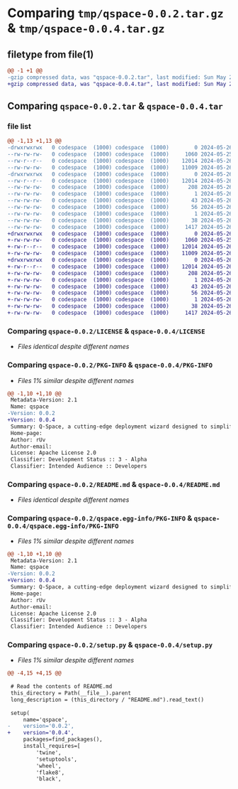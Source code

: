 # Comparing `tmp/qspace-0.0.2.tar.gz` & `tmp/qspace-0.0.4.tar.gz`

## filetype from file(1)

```diff
@@ -1 +1 @@
-gzip compressed data, was "qspace-0.0.2.tar", last modified: Sun May 26 02:29:22 2024, max compression
+gzip compressed data, was "qspace-0.0.4.tar", last modified: Sun May 26 03:14:05 2024, max compression
```

## Comparing `qspace-0.0.2.tar` & `qspace-0.0.4.tar`

### file list

```diff
@@ -1,13 +1,13 @@
-drwxrwxrwx   0 codespace  (1000) codespace  (1000)        0 2024-05-26 02:29:22.463728 qspace-0.0.2/
--rw-rw-rw-   0 codespace  (1000) codespace  (1000)     1060 2024-05-25 03:19:23.000000 qspace-0.0.2/LICENSE
--rw-r--r--   0 codespace  (1000) codespace  (1000)    12014 2024-05-26 02:29:22.459728 qspace-0.0.2/PKG-INFO
--rw-rw-rw-   0 codespace  (1000) codespace  (1000)    11009 2024-05-26 02:29:01.000000 qspace-0.0.2/README.md
-drwxrwxrwx   0 codespace  (1000) codespace  (1000)        0 2024-05-26 02:29:22.459728 qspace-0.0.2/qspace.egg-info/
--rw-r--r--   0 codespace  (1000) codespace  (1000)    12014 2024-05-26 02:29:22.000000 qspace-0.0.2/qspace.egg-info/PKG-INFO
--rw-rw-rw-   0 codespace  (1000) codespace  (1000)      208 2024-05-26 02:29:22.000000 qspace-0.0.2/qspace.egg-info/SOURCES.txt
--rw-rw-rw-   0 codespace  (1000) codespace  (1000)        1 2024-05-26 02:29:22.000000 qspace-0.0.2/qspace.egg-info/dependency_links.txt
--rw-rw-rw-   0 codespace  (1000) codespace  (1000)       43 2024-05-26 02:29:22.000000 qspace-0.0.2/qspace.egg-info/entry_points.txt
--rw-rw-rw-   0 codespace  (1000) codespace  (1000)       56 2024-05-26 02:29:22.000000 qspace-0.0.2/qspace.egg-info/requires.txt
--rw-rw-rw-   0 codespace  (1000) codespace  (1000)        1 2024-05-26 02:29:22.000000 qspace-0.0.2/qspace.egg-info/top_level.txt
--rw-rw-rw-   0 codespace  (1000) codespace  (1000)       38 2024-05-26 02:29:22.463728 qspace-0.0.2/setup.cfg
--rw-rw-rw-   0 codespace  (1000) codespace  (1000)     1417 2024-05-26 02:29:11.000000 qspace-0.0.2/setup.py
+drwxrwxrwx   0 codespace  (1000) codespace  (1000)        0 2024-05-26 03:14:05.079787 qspace-0.0.4/
+-rw-rw-rw-   0 codespace  (1000) codespace  (1000)     1060 2024-05-25 03:19:23.000000 qspace-0.0.4/LICENSE
+-rw-r--r--   0 codespace  (1000) codespace  (1000)    12014 2024-05-26 03:14:05.079787 qspace-0.0.4/PKG-INFO
+-rw-rw-rw-   0 codespace  (1000) codespace  (1000)    11009 2024-05-26 02:29:01.000000 qspace-0.0.4/README.md
+drwxrwxrwx   0 codespace  (1000) codespace  (1000)        0 2024-05-26 03:14:05.079787 qspace-0.0.4/qspace.egg-info/
+-rw-r--r--   0 codespace  (1000) codespace  (1000)    12014 2024-05-26 03:14:04.000000 qspace-0.0.4/qspace.egg-info/PKG-INFO
+-rw-rw-rw-   0 codespace  (1000) codespace  (1000)      208 2024-05-26 03:14:05.000000 qspace-0.0.4/qspace.egg-info/SOURCES.txt
+-rw-rw-rw-   0 codespace  (1000) codespace  (1000)        1 2024-05-26 03:14:04.000000 qspace-0.0.4/qspace.egg-info/dependency_links.txt
+-rw-rw-rw-   0 codespace  (1000) codespace  (1000)       43 2024-05-26 03:14:04.000000 qspace-0.0.4/qspace.egg-info/entry_points.txt
+-rw-rw-rw-   0 codespace  (1000) codespace  (1000)       56 2024-05-26 03:14:04.000000 qspace-0.0.4/qspace.egg-info/requires.txt
+-rw-rw-rw-   0 codespace  (1000) codespace  (1000)        1 2024-05-26 03:14:04.000000 qspace-0.0.4/qspace.egg-info/top_level.txt
+-rw-rw-rw-   0 codespace  (1000) codespace  (1000)       38 2024-05-26 03:14:05.079787 qspace-0.0.4/setup.cfg
+-rw-rw-rw-   0 codespace  (1000) codespace  (1000)     1417 2024-05-26 03:13:59.000000 qspace-0.0.4/setup.py
```

### Comparing `qspace-0.0.2/LICENSE` & `qspace-0.0.4/LICENSE`

 * *Files identical despite different names*

### Comparing `qspace-0.0.2/PKG-INFO` & `qspace-0.0.4/PKG-INFO`

 * *Files 1% similar despite different names*

```diff
@@ -1,10 +1,10 @@
 Metadata-Version: 2.1
 Name: qspace
-Version: 0.0.2
+Version: 0.0.4
 Summary: Q-Space, a cutting-edge deployment wizard designed to simplify the process of setting up and managing quantum computing applications using Azure Quantum and Azure Functions.
 Home-page: 
 Author: rUv
 Author-email: 
 License: Apache License 2.0
 Classifier: Development Status :: 3 - Alpha
 Classifier: Intended Audience :: Developers
```

### Comparing `qspace-0.0.2/README.md` & `qspace-0.0.4/README.md`

 * *Files identical despite different names*

### Comparing `qspace-0.0.2/qspace.egg-info/PKG-INFO` & `qspace-0.0.4/qspace.egg-info/PKG-INFO`

 * *Files 1% similar despite different names*

```diff
@@ -1,10 +1,10 @@
 Metadata-Version: 2.1
 Name: qspace
-Version: 0.0.2
+Version: 0.0.4
 Summary: Q-Space, a cutting-edge deployment wizard designed to simplify the process of setting up and managing quantum computing applications using Azure Quantum and Azure Functions.
 Home-page: 
 Author: rUv
 Author-email: 
 License: Apache License 2.0
 Classifier: Development Status :: 3 - Alpha
 Classifier: Intended Audience :: Developers
```

### Comparing `qspace-0.0.2/setup.py` & `qspace-0.0.4/setup.py`

 * *Files 1% similar despite different names*

```diff
@@ -4,15 +4,15 @@
 
 # Read the contents of README.md
 this_directory = Path(__file__).parent
 long_description = (this_directory / "README.md").read_text()
 
 setup(
     name='qspace',
-    version='0.0.2',
+    version='0.0.4',
     packages=find_packages(),
     install_requires=[
         'twine',
         'setuptools',
         'wheel',
         'flake8',
         'black',
```

